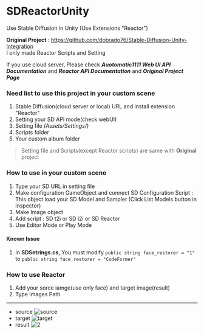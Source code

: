 # SDReactorUnity
Use Stable Diffusion in Unity (Use Extensions "Reactor")


**Original Project** : https://github.com/dobrado76/Stable-Diffusion-Unity-Integration   
I only made Reactor Scripts and Setting


If you use cloud server, Please check _**Auotomatic1111 Web UI API Documentation**_ and _**Reactor API Documentation**_ and _**Original Project Page**_

### Need list to use this project in your custom scene
1. Stable Diffusion(cloud server or local) URL and install extension "Reactor"
2. Setting your SD API mode(check webUI) 
3. Setting file _(Assets/Settings/)_
4. Scripts folder
5. Your custom album folder
> Setting file and Scripts(except Reactor scripts) are same with **Original** project


### How to use in your custom scene 
1. Type your SD URL in setting file
2. Make configuration GameObject and connect SD Configuration Script : This object load your SD Model and Sampler (Click List Models button in inspector)
3. Make Image object
4. Add script : SD t2i or SD i2i or SD Reactor
5. Use Editor Mode or Play Mode

#### Known Issue
1. In **SDSetrings.cs**, You must modify  ```public string face_restorer = "1"``` to ```public string face_restorer = "CodeFormer"```

### How to use Reactor
1. Add your sorce iamge(use only face) and target image(result)
2. Type Images Path
---

+ source
![source](https://github.com/WooChan-Noh/SDReactorUnity/assets/103042258/2ea3ff9f-220b-4f8a-9690-01a662539aee)
+ target
![target](https://github.com/WooChan-Noh/SDReactorUnity/assets/103042258/40b9ea93-7fef-4f03-963e-546e71130fe7)
+ result
![2](https://github.com/WooChan-Noh/SDReactorUnity/assets/103042258/22983f1b-eae9-4afd-bbad-37513e36b500)
